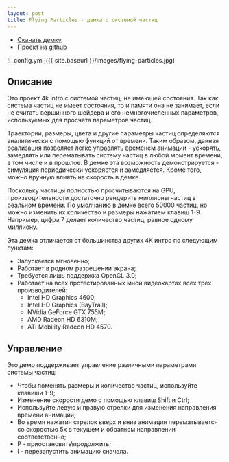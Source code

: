```yaml
---
layout: post
title: Flying Particles - демка с системой частиц
---
```


- [Скачать демку](https://github.com/gammaker/flying-particles/blob/master/exe/FlyingParticles.exe?raw=true)
- [Проект на github](https://github.com/gammaker/flying-particles/)

![_config.yml]({{ site.baseurl }}/images/flying-particles.jpg)

## Описание

Это проект 4k intro с системой частиц, не имеющей состояния.
Так как система частиц не имеет состояния, то и памяти она не занимает, если не считать вершинного шейдера и его немногочисленных параметров, используемых для просчёта параметров частиц.

Траектории, размеры, цвета и другие параметры частиц определяются аналитически с помощью функций от времени.
Таким образом, данная реализация позволяет легко управлять временем анимации - ускорять, замедлять или перематывать систему частиц в любой момент времени, в том числе и в прошлое.
В демке эта возможность демонстрируется - симуляция периодически ускоряется и замедляется. Кроме того, можно вручную влиять на скорость в демке.

Поскольку частицы полностью просчитываются на GPU, производительности достаточно рендерить миллионы частиц в реальном времени.
По умолчанию в демке всего 50000 частиц, но можно изменить их количество и размеры нажатием клавиш 1-9. Например, цифра 7 делает количество частиц, равное одному миллиону.
 
 Эта демка отличается от большинства других 4K интро по следующим пунктам:
 
- Запускается мгновенно;
- Работает в родном разрешении экрана;
- Требуется лишь поддержка OpenGL 3.0;
- Работает на всех протестированных мной видеокартах всех трёх производителей:
  - Intel HD Graphics 4600;
  - Intel HD Graphics (BayTrail);
  - NVidia GeForce GTX 755M;
  - AMD Radeon HD 6310M;
  - ATI Mobility Radeon HD 4570.
 
 
## Управление

Это демо поддерживает управление различными параметрами системы частиц:

- Чтобы поменять размеры и количество частиц, используйте клавиши 1-9;
- Изменение скорости демо с помощью клавиш Shift и Ctrl;
- Используйте левую и правую стрелки для изменения направления времени анимации;
- Во время нажатия стрелок вверх и вниз анимация перематывается со скоростью 5x в текущем и обратном направлении соответственно;
- P - приостановить\продолжить;
- I - перезапустить анимацию сначала.



